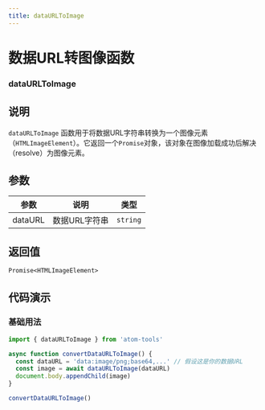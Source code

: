 ```yaml
---
title: dataURLToImage
---
```


# 数据URL转图像函数

### dataURLToImage

## 说明

`dataURLToImage` 函数用于将数据URL字符串转换为一个图像元素（`HTMLImageElement`）。它返回一个`Promise`对象，该对象在图像加载成功后解决（resolve）为图像元素。

## 参数

| 参数    | 说明          | 类型     |
| ------- | ------------- | -------- |
| dataURL | 数据URL字符串 | `string` |

## 返回值

`Promise<HTMLImageElement>`

## 代码演示

### 基础用法

```typescript
import { dataURLToImage } from 'atom-tools'

async function convertDataURLToImage() {
  const dataURL = 'data:image/png;base64,...' // 假设这是你的数据URL
  const image = await dataURLToImage(dataURL)
  document.body.appendChild(image)
}

convertDataURLToImage()
```
